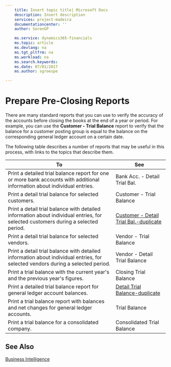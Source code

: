 ```yaml
---
    title: Insert topic title| Microsoft Docs
    description: Insert description
    services: project-madeira
    documentationcenter: ''
    author: SorenGP

    ms.service: dynamics365-financials
    ms.topic: article
    ms.devlang: na
    ms.tgt_pltfrm: na
    ms.workload: na
    ms.search.keywords:
    ms.date: 07/01/2017
    ms.author: sgroespe

---
```

# Prepare Pre-Closing Reports
There are many standard reports that you can use to verify the accuracy of the accounts before closing the books at the end of a year or period. For example, you can use the **Customer - Trial Balance** report to verify that the balance for a customer posting group is equal to the balance on the corresponding general ledger account on a certain date.  
  
 The following table describes a number of reports that may be useful in this process, with links to the topics that describe them.  
  
|**To**|**See**|  
|------------|-------------|  
|Print a detailed trial balance report for one or more bank accounts with additional information about individual entries.|Bank Acc. - Detail Trial Bal.|  
|Print a detail trial balance for selected customers.|Customer - Trial Balance|  
|Print a detail trial balance with detailed information about individual entries, for selected customers during a selected period.|[Customer - Detail Trial Bal.-duplicate](../\($%20R_104%20Customer%20-%20Detail%20Trial%20Bal.%20$\)-duplicate.md)|  
|Print a detail trial balance for selected vendors.|Vendor - Trial Balance|  
|Print a detail trial balance with detailed information about individual entries, for selected vendors during a selected period.|Vendor - Detail Trial Balance|  
|Print a trial balance with the current year's and the previous year's figures.|Closing Trial Balance|  
|Print a detailed trial balance report for general ledger account balances.|[Detail Trial Balance-duplicate](../\($%20R_4%20Detail%20Trial%20Balance%20$\)-duplicate.md)|  
|Print a trial balance report with balances and net changes for general ledger accounts.|Trial Balance|  
|Print a trial balance for a consolidated company.|Consolidated Trial Balance|  
  
## See Also  
 [Business Intelligence](../business-intelligence.md)